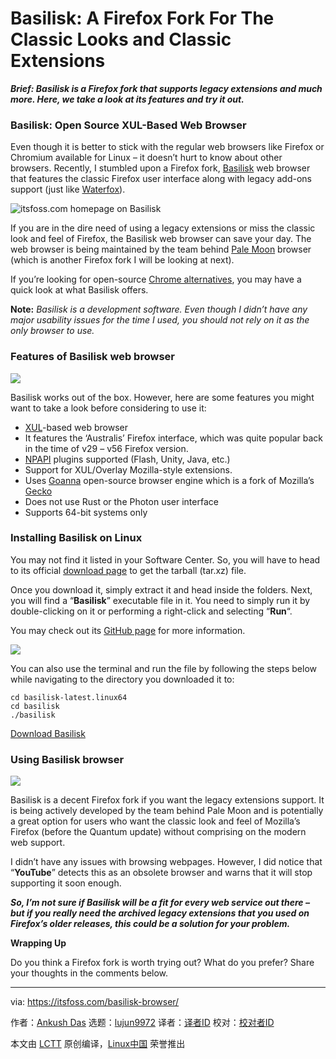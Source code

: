 [#]: collector: (lujun9972)
[#]: translator: (geekpi)
[#]: reviewer: ( )
[#]: publisher: ( )
[#]: url: ( )
[#]: subject: (Basilisk: A Firefox Fork For The Classic Looks and Classic Extensions)
[#]: via: (https://itsfoss.com/basilisk-browser/)
[#]: author: (Ankush Das https://itsfoss.com/author/ankush/)

Basilisk: A Firefox Fork For The Classic Looks and Classic Extensions
======

_**Brief: Basilisk is a Firefox fork that supports legacy extensions and much more. Here, we take a look at its features and try it out.**_

### Basilisk: Open Source XUL-Based Web Browser

Even though it is better to stick with the regular web browsers like Firefox or Chromium available for Linux – it doesn’t hurt to know about other browsers. Recently, I stumbled upon a Firefox fork, [Basilisk][1] web browser that features the classic Firefox user interface along with legacy add-ons support (just like [Waterfox][2]).

![itsfoss.com homepage on Basilisk][3]

If you are in the dire need of using a legacy extensions or miss the classic look and feel of Firefox, the Basilisk web browser can save your day. The web browser is being maintained by the team behind [Pale Moon][4] browser (which is another Firefox fork I will be looking at next).

If you’re looking for open-source [Chrome alternatives][5], you may have a quick look at what Basilisk offers.

**Note:** _Basilisk is a development software. Even though I didn’t have any major usability issues for the time I used, you should not rely on it as the only browser to use._

### Features of Basilisk web browser

![][6]

Basilisk works out of the box. However, here are some features you might want to take a look before considering to use it:

  * [XUL][7]-based web browser
  * It features the ‘Australis’ Firefox interface, which was quite popular back in the time of v29 – v56 Firefox version.
  * [NPAPI][8] plugins supported (Flash, Unity, Java, etc.)
  * Support for XUL/Overlay Mozilla-style extensions.
  * Uses [Goanna][9] open-source browser engine which is a fork of Mozilla’s [Gecko][10]
  * Does not use Rust or the Photon user interface
  * Supports 64-bit systems only



### Installing Basilisk on Linux

You may not find it listed in your Software Center. So, you will have to head to its official [download page][11] to get the tarball (tar.xz) file.

Once you download it, simply extract it and head inside the folders. Next, you will find a “**Basilisk**” executable file in it. You need to simply run it by double-clicking on it or performing a right-click and selecting “**Run**“.

You may check out its [GitHub page][12] for more information.

![][13]

You can also use the terminal and run the file by following the steps below while navigating to the directory you downloaded it to:

```
cd basilisk-latest.linux64
cd basilisk
./basilisk
```

[Download Basilisk][1]

### Using Basilisk browser

![][14]

Basilisk is a decent Firefox fork if you want the legacy extensions support. It is being actively developed by the team behind Pale Moon and is potentially a great option for users who want the classic look and feel of Mozilla’s Firefox (before the Quantum update) without comprising on the modern web support.

I didn’t have any issues with browsing webpages. However, I did notice that “**YouTube**” detects this as an obsolete browser and warns that it will stop supporting it soon enough.

_**So, I’m not sure if Basilisk will be a fit for every web service out there – but if you really need the archived legacy extensions that you used on Firefox’s older releases, this could be a solution for your problem.**_

**Wrapping Up**

Do you think a Firefox fork is worth trying out? What do you prefer? Share your thoughts in the comments below.

--------------------------------------------------------------------------------

via: https://itsfoss.com/basilisk-browser/

作者：[Ankush Das][a]
选题：[lujun9972][b]
译者：[译者ID](https://github.com/译者ID)
校对：[校对者ID](https://github.com/校对者ID)

本文由 [LCTT](https://github.com/LCTT/TranslateProject) 原创编译，[Linux中国](https://linux.cn/) 荣誉推出

[a]: https://itsfoss.com/author/ankush/
[b]: https://github.com/lujun9972
[1]: https://www.basilisk-browser.org/
[2]: https://itsfoss.com/waterfox-browser/
[3]: https://i2.wp.com/itsfoss.com/wp-content/uploads/2020/03/basilisk-itsfoss.jpg?ssl=1
[4]: https://www.palemoon.org
[5]: https://itsfoss.com/open-source-browsers-linux/
[6]: https://i1.wp.com/itsfoss.com/wp-content/uploads/2020/03/basilisk-options-1.jpg?ssl=1
[7]: https://developer.mozilla.org/en-US/docs/Archive/Mozilla/XUL
[8]: https://wiki.mozilla.org/NPAPI
[9]: https://en.wikipedia.org/wiki/Goanna_(software)
[10]: https://developer.mozilla.org/en-US/docs/Mozilla/Gecko
[11]: https://www.basilisk-browser.org/download.shtml
[12]: https://github.com/MoonchildProductions/Basilisk
[13]: https://i2.wp.com/itsfoss.com/wp-content/uploads/2020/03/basilisk-folder-1.jpg?ssl=1
[14]: https://i0.wp.com/itsfoss.com/wp-content/uploads/2020/03/basilisk-browser-1.jpg?ssl=1

